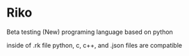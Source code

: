 # Riko
Beta testing (New) programing language based on python


inside of .rk file
python,
c,
c++,
and
.json
files are compatible
